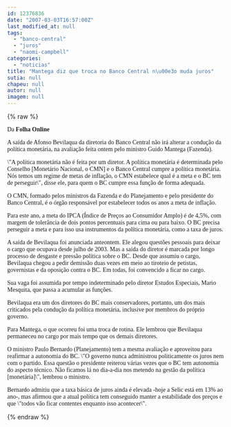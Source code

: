 ```yaml
---
id: 12376836
date: "2007-03-03T16:57:00Z"
last_modified_at: null
tags:
  - "banco-central"
  - "juros"
  - "naomi-campbell"
categories:
  - "noticias"
title: "Mantega diz que troca no Banco Central n\u00e3o muda juros"
sutia: null
chapeu: null
autor: null
imagem: null
---
```

{% raw %}
<p><P><FONT face=Verdana>Da<STRONG> Folha Online</STRONG></FONT></P></p>
<p><P><FONT face=Verdana>A saída de Afonso Bevilaqua da diretoria do Banco Central não irá alterar a condução da política monetária, na avaliação feita ontem pelo ministro Guido Mantega (Fazenda).</FONT></P></p>
<p><P><FONT face=Verdana>\"A política monetária não é feita por um diretor. A política monetária é determinada pelo Conselho [Monetário Nacional, o CMN] e o Banco Central cumpre a política monetária. Nós temos um regime de metas de inflação, o CMN estabelece qual é a meta e o BC tem de perseguir\", disse ele, para quem o BC cumpre essa função de forma adequada.</FONT></P></p>
<p><P><FONT face=Verdana>O CMN, formado pelos ministros da Fazenda e do Planejamento e pelo presidente do Banco Central, é o órgão responsável por estabelecer todos os anos a meta de inflação.</FONT></P></p>
<p><P><FONT face=Verdana>Para este ano, a meta do IPCA (Índice de Preços ao Consumidor Amplo) é de 4,5%, com margem de tolerância de dois pontos percentuais para cima ou para baixo. O BC precisa perseguir a meta e para isso usa instrumentos da política monetária, como a taxa de juros.</FONT></P></p>
<p><P><FONT face=Verdana>A saída de Bevilaqua foi anunciada anteontem. Ele alegou questões pessoais para deixar o cargo que ocupava desde julho de 2003. Mas a saída do diretor é marcada por longo processo de desgaste e pressão política sobre o BC. Desde que assumiu o cargo, Bevilaqua chegou a pedir demissão duas vezes em meio ao tiroteio de petistas, governistas e da oposição contra o BC. Em todas, foi convencido a ficar no cargo.</FONT></P></p>
<p><P><FONT face=Verdana>Sua vaga foi assumida por tempo indeterminado pelo diretor Estudos Especiais, Mario Mesquita, que passa a acumular as funções.</FONT></P></p>
<p><P><FONT face=Verdana>Bevilaqua era um dos diretores do BC mais conservadores, portanto, um dos mais criticados pela condução da política monetária, inclusive por membros do próprio governo.</FONT></P></p>
<p><P><FONT face=Verdana>Para Mantega, o que ocorreu foi uma troca de rotina. Ele lembrou que Bevilaqua permaneceu no cargo por mais tempo que os demais diretores.</FONT></P></p>
<p><P><FONT face=Verdana>O ministro Paulo Bernardo (Planejamento) tem a mesma avaliação e aproveitou para reafirmar a autonomia do BC. \"O governo nunca administrou politicamente os juros nem com o partido. Essa questão o presidente reiterou várias vezes que o BC tem autonomia do aspecto técnico. Não ficamos lá no dia-a-dia nos metendo na gestão da política [monetária]\", lembrou o ministro.</FONT></P></p>
<p><P><FONT face=Verdana>Bernardo admitiu que a taxa básica de juros ainda é elevada -hoje a Selic está em 13% ao ano-, mas afirmou que a atual política tem conseguido manter a estabilidade dos preços e que \"todos vão ficar contentes enquanto isso acontecer\".</FONT></P> </p>
{% endraw %}